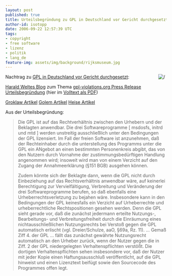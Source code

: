 ```yaml
---
layout: post
published: true
title: Urteilsbegründung zu GPL in Deutschland vor Gericht durchgesetzt
author-id: isotopp
date: 2006-09-22 12:57:39 UTC
tags:
- copyright
- free software
- lizenz
- politik
- lang_de
feature-img: assets/img/background/rijksmuseum.jpg
---
```

<img border='0' hspace='5' align='right' src='/uploads/20040415-gnu-head-sm.serendipityThumb.jpg' alt=' /'>  Nachtrag zu <a href="http://blog.koehntopp.de/archives/1394-GPL-in-Deutschland-vor-Gericht-durchgesetzt.html">GPL in Deutschland vor Gericht durchgesetzt</a>:

<a href="http://gnumonks.org/~laforge/weblog/2006/09/22#20060922-dlink-verdict">Harald Weltes Blog</a> zum Thema
<a href="http://gpl-violations.org/news/20060922-dlink-judgement_frankfurt.html">gpl-violations.org Press Release</a>
<a href="http://www.jbb.de/html/?page=news&id=48">Urteilsbegründung</a> (hier im <a href="http://www.jbb.de/urteil_lg_frankfurt_gpl.pdf">Volltext als PDF</a>)

<a href="http://www.groklaw.net/article.php?story=20060922134536257">Groklaw Artikel</a>
<a href="http://www.golem.de/0609/47974.html">Golem Artikel</a>
<a href="http://www.heise.de/newsticker/meldung/78530">Heise Artikel</a>

Aus der Urteilsbegründung:

<blockquote>Die GPL ist auf das Rechtverhältnis zwischen den Urhebern und der Beklagten anwendbar. Die drei Softwareprogramme [ msdosfs, initrd und mtd ] werden unstreitig ausschließlich unter den Bedingungen der GPL lizensiert. Im Fall der freien Software ist anzunehmen, daß der Rechteinhaber durch die unterstellung des Programms unter die GPL ein ANgebot an einen bestimmten Personenkreis abgibt, das von den Nutzern durch Vornahme der zustimmungsbedürftigen Handlung angenommen wird; insoweit wird man von einem Verzicht auf den Zugang der Annahmeerklärung (§151 BGB) ausgehen können.

Zudem könnte sich der Beklagte dann, wenn die GPL nicht durch Einbeziehung auf das Rechtsverhältnis anwendbar wäre, auf keinerlei Berechtigung zur Vervielfältigung, Verbreitung und Veränderung der drei Softwareprogramme berufen, so daß ebenfalls eine Urheberrechtsverletzung zu bejahen wäre. Insbesondere kann in den Bedingungen der GPL keinesfalls ein Verzicht auf Urheberrechte und urheberrechtliche Rechtspositionen gesehen werden. Denn die GPL sieht gerade vor, daß die zunächst jedermann erteilte Nutzungs-, Bearbeitungs- und Verbreitungsfreiheit durch die Einräumung eines nichtausschließlichen Nutzungsrechts bei Verstoß gegen die GPL automatisch erlischt (vgl. Dreier/Schulze, aaO, §69a, Rz. 11).
...
Gemaß Ziff 4. der GPL ... fällt das zunächst gewährte Nutzungsrecht automatisch an den Urheber zurück, wenn der Nutzer gegen die in Ziff. 2 der GPL niedergelegten Verhaltenspflichten verstößt. Die dortigen Verhaltenspflichten sehen insbesondere vor, daß der Nutzer mit jeder Kopie einen Haftungsausschluß veröffentlicht, auf die GPL hinweist und einen Lizenztext beifügt sowie den Sourcecode des Programmes offen legt.</blockquote>
